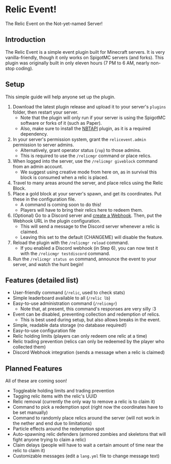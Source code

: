 # Relic Event!
The Relic Event on the Not-yet-named Server!

## Introduction
The Relic Event is a simple event plugin built for Minecraft servers.
It is very vanilla-friendly, though it only works on SpigotMC servers (and forks).
This plugin was originally built in only eleven hours (7 PM to 6 AM, nearly non-stop coding).

## Setup
This simple guide will help anyone set up the plugin.
1. Download the latest plugin release and upload it to your server's `plugins` folder, then restart your server.
    - Note that the plugin will only run if your server is using the SpigotMC software or forks of it (such as Paper).
    - Also, make sure to install the [NBTAPI](https://modrinth.com/plugin/nbtapi) plugin, as it is a required dependency.
2. In your server's permission system, grant the `relicevent.admin` permission to server admins.
    - Alternatively, grant operator status (`/op`) to those admins.
    - This is required to use the `/relicmgr` command or place relics.
3. When logged into the server, use the `/relicmgr giveblock` command from an admin account.
    - We suggest using creative mode from here on, as in survival this block is consumed when a relic is placed.
4. Travel to many areas around the server, and place relics using the Relic Block.
5. Place a gold block at your server's spawn, and get its coordinates. Put these in the configuration file.
    - A command is coming soon to do this!
    - Players will have to bring their relics here to redeem them.
6. (Optional) Go to a Discord server and [create a Webhook](https://support.discord.com/hc/en-us/articles/228383668-Intro-to-Webhooks). Then, put the 
Webhook URL in the plugin configuration.
   - This will send a message to the Discord server whenever a relic is claimed.
   - Leaving this set to the default (CHANGEME) will disable the feature.
7. Reload the plugin with the `/relicmgr reload` command.
   - If you enabled a Discord webhook (in Step 6), you can now test it with the `/relicmgr testdiscord` command.
8. Run the `/relicmgr status on` command, announce the event to your server, and watch the hunt begin!

## Features (detailed list)
- User-friendly command (`/relic`, used to check stats)
- Simple leaderboard available to all (`/relic lb`)
- Easy-to-use administration command (`/relicmgr`)
    - Note that, at present, this command's responses are very silly :3
- Event can be disabled, preventing collection and redemption of relics.
    - This is best used during setup, but also allows breaks in the event.
- Simple, readable data storage (no database required!)
- Easy-to-use configuration file
- Relic holding limits (players can only redeem one relic at a time)
- Relic trading prevention (relics can only be redeemed by the player who collected them)
- Discord Webhook integration (sends a message when a relic is claimed)

## Planned Features
All of these are coming soon!
- Toggleable holding limits and trading prevention
- Tagging relic items with the relic's UUID
- Relic removal (currently the only way to remove a relic is to claim it)
- Command to pick a redemption spot (right now the coordinates have to be set manually)
- Command to randomly place relics around the server (will not work in the nether and end due to limitations)
- Particle effects around the redemption spot
- Auto-spawning relic defenders (armored zombies and skeletons that will fight anyone trying to claim a relic)
- Claim delays (people will have to wait a certain amount of time near the relic to claim it)
- Customizable messages (edit a `lang.yml` file to change message text)

